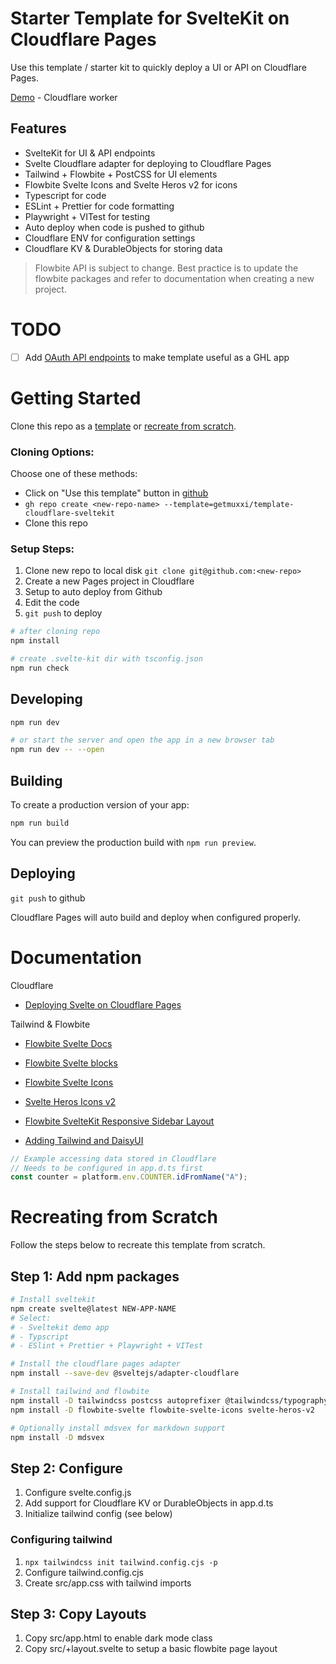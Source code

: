 # Starter Template for SvelteKit on Cloudflare Pages

Use this template / starter kit to quickly deploy a UI or API on Cloudflare Pages.

[Demo](https://template-cloudflare-sveltekit.pages.dev/) - Cloudflare worker

## Features

- SvelteKit for UI & API endpoints
- Svelte Cloudflare adapter for deploying to Cloudflare Pages
- Tailwind + Flowbite + PostCSS for UI elements
- Flowbite Svelte Icons and Svelte Heros v2 for icons
- Typescript for code
- ESLint + Prettier for code formatting
- Playwright + VITest for testing
- Auto deploy when code is pushed to github
- Cloudflare ENV for configuration settings
- Cloudflare KV & DurableObjects for storing data

> Flowbite API is subject to change. Best practice is to update the flowbite packages and
> refer to documentation when creating a new project.

# TODO

- [ ] Add [OAuth API endpoints](https://blog.cloudflare.com/oauth-2-0-authentication-server/) to make template useful as a GHL app


# Getting Started

Clone this repo as a [template](https://docs.github.com/en/repositories/creating-and-managing-repositories/creating-a-repository-from-a-template) or [recreate from scratch](#recreating-from-scratch).

### Cloning Options:

Choose one of these methods:

- Click on "Use this template" button in [github](https://github.com/getmuxxi/template-cloudflare-sveltekit)
- `gh repo create <new-repo-name> --template=getmuxxi/template-cloudflare-sveltekit`
- Clone this repo

### Setup Steps:

1. Clone new repo to local disk `git clone git@github.com:<new-repo>`
1. Create a new Pages project in Cloudflare
  1. Setup to auto deploy from Github
1. Edit the code
1. `git push` to deploy

```bash
# after cloning repo
npm install

# create .svelte-kit dir with tsconfig.json
npm run check
```

## Developing

```bash
npm run dev

# or start the server and open the app in a new browser tab
npm run dev -- --open
```

## Building

To create a production version of your app:

```bash
npm run build
```

You can preview the production build with `npm run preview`.


## Deploying

`git push` to github

Cloudflare Pages will auto build and deploy when configured properly.


# Documentation

Cloudflare

- [Deploying Svelte on Cloudflare Pages](https://developers.cloudflare.com/pages/framework-guides/deploy-a-svelte-site/)

Tailwind & Flowbite

- [Flowbite Svelte Docs](https://flowbite-svelte.com/docs/pages/introduction)
- [Flowbite Svelte blocks](https://flowbite-svelte-blocks.vercel.app/)
- [Flowbite Svelte Icons](https://flowbite-svelte.com/docs/extend/icons)
- [Svelte Heros Icons v2](https://svelte-heros-v2.vercel.app/)

- [Flowbite SvelteKit Responsive Sidebar Layout](https://flowbite-svelte.com/docs/examples/sidebar-layout)
- [Adding Tailwind and DaisyUI](https://dev.to/brewhousedigital/adding-tailwind-and-daisy-ui-to-sveltekit-2hk5)

```js
// Example accessing data stored in Cloudflare
// Needs to be configured in app.d.ts first
const counter = platform.env.COUNTER.idFromName("A");
```


# Recreating from Scratch

Follow the steps below to recreate this template from scratch.

## Step 1: Add npm packages

```bash
# Install sveltekit
npm create svelte@latest NEW-APP-NAME
# Select:
# - Sveltekit demo app
# - Typscript
# - ESlint + Prettier + Playwright + VITest

# Install the cloudflare pages adapter
npm install --save-dev @sveltejs/adapter-cloudflare

# Install tailwind and flowbite
npm install -D tailwindcss postcss autoprefixer @tailwindcss/typography
npm install -D flowbite-svelte flowbite-svelte-icons svelte-heros-v2

# Optionally install mdsvex for markdown support
npm install -D mdsvex
```

## Step 2: Configure

1. Configure svelte.config.js
1. Add support for Cloudflare KV or DurableObjects in app.d.ts
1. Initialize tailwind config (see below)

### Configuring tailwind

1. `npx tailwindcss init tailwind.config.cjs -p`
1. Configure tailwind.config.cjs
1. Create src/app.css with tailwind imports

## Step 3: Copy Layouts

1. Copy src/app.html to enable dark mode class
1. Copy src/+layout.svelte to setup a basic flowbite page layout






